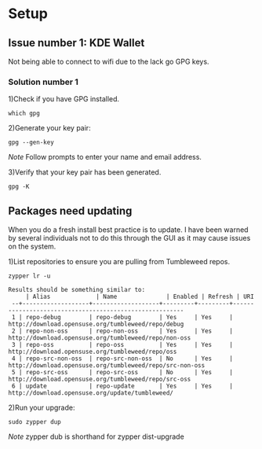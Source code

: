 # Setup

## Issue number 1: KDE Wallet

Not being able to connect to wifi due to the lack go GPG keys.

### Solution number 1

1)Check if you have GPG installed. 

`which gpg`

2)Generate your key pair:

`gpg --gen-key`

*Note* Follow prompts to enter your name and email address.

3)Verify that your key pair has been generated.

`gpg -K`

## Packages need updating

When you do a fresh install best practice is to update. I have been warned by several individuals not to do this through the GUI as it may cause issues on the system.

1)List repositories to ensure you are pulling from Tumbleweed repos.

`zypper lr -u`

```
Results should be something similar to:
     | Alias             | Name              | Enabled | Refresh | URI
 --+-------------------+-------------------+---------+---------+--------------------------------------------------------
 1 | repo-debug        | repo-debug        | Yes     | Yes     | http://download.opensuse.org/tumbleweed/repo/debug
 2 | repo-non-oss      | repo-non-oss      | Yes     | Yes     | http://download.opensuse.org/tumbleweed/repo/non-oss
 3 | repo-oss          | repo-oss          | Yes     | Yes     | http://download.opensuse.org/tumbleweed/repo/oss
 4 | repo-src-non-oss  | repo-src-non-oss  | No      | Yes     | http://download.opensuse.org/tumbleweed/repo/src-non-oss
 5 | repo-src-oss      | repo-src-oss      | No      | Yes     | http://download.opensuse.org/tumbleweed/repo/src-oss
 6 | update            | repo-update       | Yes     | Yes     | http://download.opensuse.org/update/tumbleweed/
```

2)Run your upgrade:

`sudo zypper dup`

*Note* zypper dub is shorthand for zypper dist-upgrade 
